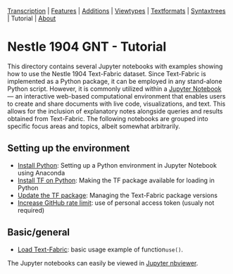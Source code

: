 <a name="start"></a>
<div class="hidden-content">
<a href="../transcription.md">Transcription</a> | <a href="../features/README.md#start">Features</a> | <a href="../additions/README.md#start">Additions</a> | <a href="../viewtypes.md#start">Viewtypes</a> | <a href="../textformats.md#start">Textformats</a> |  <a href="../syntaxtrees.md#start">Syntaxtrees</a> | Tutorial | <a href="../about.md#start">About</a>
</div>

# Nestle 1904 GNT - Tutorial

This directory contains several Jupyter notebooks with examples showing how to use the Nestle 1904 Text-Fabric dataset. Since Text-Fabric is implemented as a Python package, it can be employed in any stand-alone Python script. However, it is commonly utilized within a [Jupyter Notebook](https://jupyter.org) — an interactive web-based computational environment that enables users to create and share documents with live code, visualizations, and text. This allows for the inclusion of explanatory notes alongside queries and results obtained from Text-Fabric. The following notebooks are grouped into specific focus areas and topics, albeit somewhat arbitrarily.

## Setting up the environment

* [Install Python](https://nbviewer.org/github/CenterBLC/N1904/tree/main/docs/tutorial/Install_Python.ipynb): Setting up a Python environment in Jupyter Notebook using Anaconda
* [Install TF on Python](https://nbviewer.org/github/CenterBLC/N1904/tree/main/docs/tutorial/Install_Text-Fabric.ipynb): Making the TF package available for loading in Python
* [Update the TF package](https://nbviewer.org/github/CenterBLC/N1904/tree/main/docs/tutorial/Update_Text-Fabric.ipynb): Managing the Text-Fabric package versions
* [Increase GitHub rate limit](https://nbviewer.org/github/CenterBLC/N1904/tree/main/docs/tutorial/Increase_GitHub_rate_limit.ipynb): use of personal access token (usualy not required)

## Basic/general

* [Load Text-Fabric](https://nbviewer.org/github/CenterBLC/N1904/tree/main/docs/tutorial/Load_the_Text-Fabric_dataset.ipynb): basic usage example of function`use()`.

The Jupyter notebooks can easily be viewed in [Jupyter nbviewer](https://nbviewer.org/github/CenterBLC/N1904/tree/main/docs/tutorial/).
